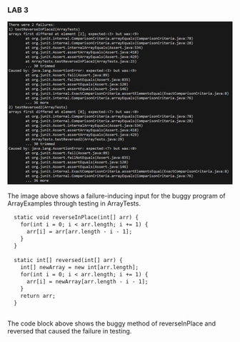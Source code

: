 ### LAB 3 

![Image](Lab3Failure.png) 

The image above shows a failure-inducing input for the buggy program of ArrayExamples through testing in ArrayTests.

~~~
  static void reverseInPlace(int[] arr) {
    for(int i = 0; i < arr.length; i += 1) {
      arr[i] = arr[arr.length - i - 1];
    }
  }

  static int[] reversed(int[] arr) {
    int[] newArray = new int[arr.length];
    for(int i = 0; i < arr.length; i += 1) {
      arr[i] = newArray[arr.length - i - 1];
    }
    return arr;
  }
  
~~~

The code block above shows the buggy method of reverseInPlace and reversed that caused the failure in testing.
